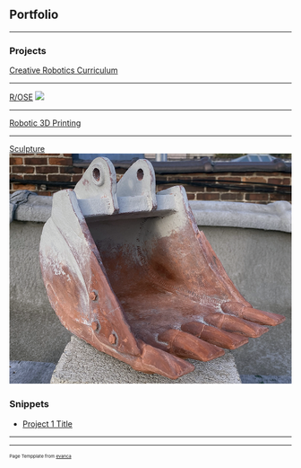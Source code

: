 ## Portfolio

---

### Projects 

[Creative Robotics Curriculum](/pdf/sample_presentation.pdf)
<br>
<!--<img src="images/dummy_thumbnail.jpg?raw=true"/>-->

---

[R/OSE](/ROSE)
<img src="images/dummy_thumbnail.jpg?raw=true"/>

---
[Robotic 3D Printing](/robotic_extruder)

---
[Sculpture](/ceramic_sculpture)
<img src="images/Bucket_small.png?raw=true"/>

### Snippets

- [Project 1 Title](http://example.com/)


---




---
<p style="font-size:8px">Page Tempplate from <a href="https://github.com/evanca/quick-portfolio">evanca</a></p>
<!-- Remove above link if you don't want to attibute -->
